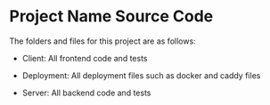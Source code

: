# Project Name Source Code

The folders and files for this project are as follows:

- Client: All frontend code and tests

- Deployment: All deployment files such as docker and caddy files

- Server: All backend code and tests
